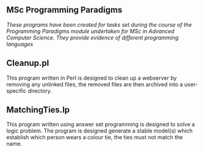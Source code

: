 ## MSc Programming Paradigms

*These programs have been created for tasks set during the course of the Programming Paradigms module undertaken for MSc in Advanced Computer Science. They provide evidence of different programming languages*


## Cleanup.pl
This program written in Perl is designed to clean up a webserver by removing any unlinked files, the removed files are then archived into a user-specific directory. 

## MatchingTies.lp
This program written using answer set programming is designed to solve a logic problem. The program is designed generate a stable model(s) which establish which person wears a colour tie, the ties must not match the name. 
